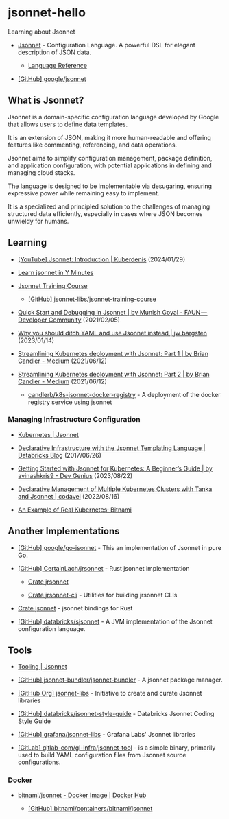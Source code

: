 # jsonnet-hello

Learning about Jsonnet

- [Jsonnet](https://jsonnet.org/) - Configuration Language. A powerful DSL for elegant description of JSON data.

  - [Language Reference](https://jsonnet.org/ref/language.html)

- [[GitHub] google/jsonnet](https://github.com/google/jsonnet)


## What is Jsonnet?

Jsonnet is a domain-specific configuration language developed by Google that allows users to define data templates. 

It is an extension of JSON, making it more human-readable and offering features like commenting, referencing, and data operations. 

Jsonnet aims to simplify configuration management, package definition, and application configuration, with potential applications in defining and managing cloud stacks. 

The language is designed to be implementable via desugaring, ensuring expressive power while remaining easy to implement. 

It is a specialized and principled solution to the challenges of managing structured data efficiently, especially in cases where JSON becomes unwieldy for humans.


## Learning

- [[YouTube] Jsonnet: Introduction | Kuberdenis](https://www.youtube.com/watch?v=5SxxA7-H_TA) (2024/01/29)

- [Learn jsonnet in Y Minutes](https://learnxinyminutes.com/docs/jsonnet/)

- [Jsonnet Training Course](https://jsonnet-libs.github.io/jsonnet-training-course/)

  - [[GitHub] jsonnet-libs/jsonnet-training-course](https://github.com/jsonnet-libs/jsonnet-training-course)

- [Quick Start and Debugging in Jsonnet | by Munish Goyal - FAUN — Developer Community](https://faun.pub/quick-start-and-debugging-in-jsonnet-28a711da6d7f) (2021/02/05)

- [Why you should ditch YAML and use Jsonnet instead | jw bargsten](https://bargsten.org/wissen/jsonnet-getting-started/) (2023/01/14)

- [Streamlining Kubernetes deployment with Jsonnet: Part 1 | by Brian Candler - Medium](https://brian-candler.medium.com/streamlining-kubernetes-application-deployment-with-jsonnet-711e15e9c665) (2021/06/12)

- [Streamlining Kubernetes deployment with Jsonnet: Part 2 | by Brian Candler - Medium](https://brian-candler.medium.com/streamlining-kubernetes-application-deployment-with-jsonnet-part-2-46927b189953) (2021/06/12)

  - [candlerb/k8s-jsonnet-docker-registry](https://github.com/candlerb/k8s-jsonnet-docker-registry) - A deployment of the docker registry service using jsonnet


### Managing Infrastructure Configuration

- [Kubernetes | Jsonnet](https://jsonnet.org/articles/kubernetes.html)

- [Declarative Infrastructure with the Jsonnet Templating Language | Databricks Blog](https://www.databricks.com/blog/2017/06/26/declarative-infrastructure-jsonnet-templating-language.html) (2017/06/26)

- [Getting Started with Jsonnet for Kubernetes: A Beginner’s Guide | by avinashkris9 - Dev Genius](https://blog.devgenius.io/getting-started-with-jsonnet-for-kubernetes-a-beginners-guide-8e55555cc302) (2023/08/22)

- [Declarative Management of Multiple Kubernetes Clusters with Tanka and Jsonnet | codavel](https://blog.codavel.com/declarative-management-of-multiple-kubernetes-clusters-with-tanka-and-jsonnet) (2022/08/16)

- [An Example of Real Kubernetes: Bitnami](https://docs.bitnami.com/tutorials/an-example-of-real-kubernetes-bitnami)


## Another Implementations

- [[GitHub] google/go-jsonnet](https://github.com/google/go-jsonnet) - This an implementation of Jsonnet in pure Go.

- [[GitHub] CertainLach/jrsonnet](https://github.com/CertainLach/jrsonnet) - Rust jsonnet implementation

  - [Crate jrsonnet](https://crates.io/crates/jrsonnet)

  - [Crate jrsonnet-cli](https://crates.io/crates/jrsonnet-cli) - Utilities for building jrsonnet CLIs

- [Crate jsonnet](https://docs.rs/jsonnet-rs/latest/jsonnet/) - jsonnet bindings for Rust

- [[GitHub] databricks/sjsonnet](https://github.com/databricks/sjsonnet) - A JVM implementation of the Jsonnet configuration language.


## Tools

- [Tooling | Jsonnet](https://jsonnet.org/learning/tools.html)

- [[GitHub] jsonnet-bundler/jsonnet-bundler](https://github.com/jsonnet-bundler/jsonnet-bundler) - A jsonnet package manager.

- [[GitHub Org] jsonnet-libs](https://github.com/jsonnet-libs) - Initiative to create and curate Jsonnet libraries

- [[GitHub] databricks/jsonnet-style-guide](https://github.com/databricks/jsonnet-style-guide) - Databricks Jsonnet Coding Style Guide

- [[GitHub] grafana/jsonnet-libs](https://github.com/grafana/jsonnet-libs) - Grafana Labs' Jsonnet libraries

- [[GitLab] gitlab-com/gl-infra/jsonnet-tool](https://gitlab.com/gitlab-com/gl-infra/jsonnet-tool) - is a simple binary, primarily used to build YAML configuration files from Jsonnet source configurations.


### Docker

- [bitnami/jsonnet - Docker Image | Docker Hub](https://hub.docker.com/r/bitnami/jsonnet)

  - [[GitHub] bitnami/containers/bitnami/jsonnet](https://github.com/bitnami/containers/tree/main/bitnami/jsonnet)

